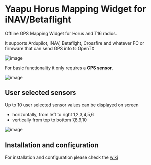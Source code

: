# Yaapu Horus Mapping Widget for iNAV/Betaflight

Offline GPS Mapping Widget for Horus and T16 radios.

It supports Ardupilot, iNAV, Betaflight, Crossfire and whatever FC or firmware that can send GPS info to OpenTX

![image](https://user-images.githubusercontent.com/30294218/76712734-946a6500-671b-11ea-9fbc-6c779cf4d0b5.png)

For basic functionality it only requires a **GPS sensor**.

![image](https://user-images.githubusercontent.com/30294218/76808657-b1209e80-67e8-11ea-812e-2f63521623d2.png)


## User selected sensors

Up to 10 user selected sensor values can be displayed on screen
- horizontally, from left to right 1,2,3,4,5,6
- vertically from top to bottom 7,8,9,10

![image](https://user-images.githubusercontent.com/30294218/76799958-e15d4280-67d2-11ea-801e-ef70287a568a.png)

## Installation and configuration

For installation and configuration please check the [wiki](https://github.com/yaapu/HorusMappingWidget/wiki)

